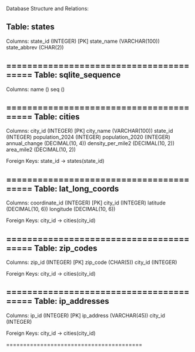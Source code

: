Database Structure and Relations:

Table: states
-------------
Columns:
  state_id (INTEGER) [PK]
  state_name (VARCHAR(100))
  state_abbrev (CHAR(2))

========================================
Table: sqlite_sequence
----------------------
Columns:
  name ()
  seq ()

========================================
Table: cities
-------------
Columns:
  city_id (INTEGER) [PK]
  city_name (VARCHAR(100))
  state_id (INTEGER)
  population_2024 (INTEGER)
  population_2020 (INTEGER)
  annual_change (DECIMAL(10, 4))
  density_per_mile2 (DECIMAL(10, 2))
  area_mile2 (DECIMAL(10, 2))

Foreign Keys:
  state_id -> states(state_id)

========================================
Table: lat_long_coords
----------------------
Columns:
  coordinate_id (INTEGER) [PK]
  city_id (INTEGER)
  latitude (DECIMAL(10, 6))
  longitude (DECIMAL(10, 6))

Foreign Keys:
  city_id -> cities(city_id)

========================================
Table: zip_codes
----------------
Columns:
  zip_id (INTEGER) [PK]
  zip_code (CHAR(5))
  city_id (INTEGER)

Foreign Keys:
  city_id -> cities(city_id)

========================================
Table: ip_addresses
-------------------
Columns:
  ip_id (INTEGER) [PK]
  ip_address (VARCHAR(45))
  city_id (INTEGER)

Foreign Keys:
  city_id -> cities(city_id)

========================================